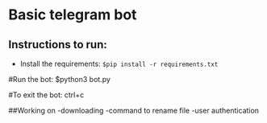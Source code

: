 # **Basic telegram bot**


## Instructions to run:

- Install the requirements:
    `$pip install -r requirements.txt`

#Run the bot:
    $python3 bot.py

#To exit the bot:
    ctrl+c


##Working on
-downloading
-command to rename file
-user authentication
